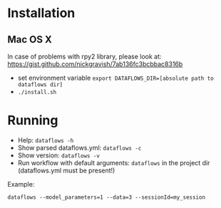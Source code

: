 # Installation

## Mac OS X

In case of problems with rpy2 library, please look at: https://gist.github.com/nickgravish/7ab136fc3bcbbac8316b

* set environment variable `export DATAFLOWS_DIR=[absolute path to dataflows dir]`
* `./install.sh`

# Running

* Help: `dataflows -h`
* Show parsed dataflows.yml: `dataflows -c`
* Show version: `dataflows -v`
* Run workflow with default arguments: `dataflows` in the project dir (dataflows.yml must be present!)

Example:

`dataflows --model_parameters=1 --data=3 --sessionId=my_session`
